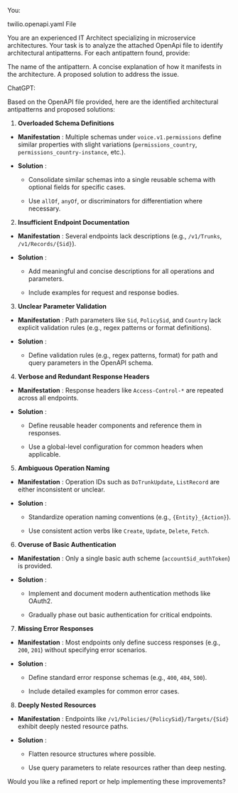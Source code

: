 
You: 

twilio.openapi.yaml
File

You are an experienced IT Architect specializing in microservice architectures. Your task is to analyze the attached OpenApi file to identify architectural antipatterns. For each antipattern found, provide:

The name of the antipattern.
A concise explanation of how it manifests in the architecture.
A proposed solution to address the issue.

ChatGPT: 

Based on the OpenAPI file provided, here are the identified architectural antipatterns and proposed solutions:
1. **Overloaded Schema Definitions**  
- **Manifestation** : Multiple schemas under `voice.v1.permissions` define similar properties with slight variations (`permissions_country`, `permissions_country-instance`, etc.).
 
- **Solution** :
  - Consolidate similar schemas into a single reusable schema with optional fields for specific cases.
 
  - Use `allOf`, `anyOf`, or discriminators for differentiation where necessary.
2. **Insufficient Endpoint Documentation**  
- **Manifestation** : Several endpoints lack descriptions (e.g., `/v1/Trunks`, `/v1/Records/{Sid}`).
 
- **Solution** :
  - Add meaningful and concise descriptions for all operations and parameters.

  - Include examples for request and response bodies.
3. **Unclear Parameter Validation**  
- **Manifestation** : Path parameters like `Sid`, `PolicySid`, and `Country` lack explicit validation rules (e.g., regex patterns or format definitions).

- **Solution** :
  - Define validation rules (e.g., regex patterns, format) for path and query parameters in the OpenAPI schema.
4. **Verbose and Redundant Response Headers**  
- **Manifestation** : Response headers like `Access-Control-*` are repeated across all endpoints.

- **Solution** :
  - Define reusable header components and reference them in responses.

  - Use a global-level configuration for common headers when applicable.
5. **Ambiguous Operation Naming**  
- **Manifestation** : Operation IDs such as `DoTrunkUpdate`, `ListRecord` are either inconsistent or unclear.

- **Solution** : 
  - Standardize operation naming conventions (e.g., `{Entity}_{Action}`).
 
  - Use consistent action verbs like `Create`, `Update`, `Delete`, `Fetch`.
6. **Overuse of Basic Authentication**  
- **Manifestation** : Only a single basic auth scheme (`accountSid_authToken`) is provided.

- **Solution** :
  - Implement and document modern authentication methods like OAuth2.

  - Gradually phase out basic authentication for critical endpoints.
7. **Missing Error Responses**  
- **Manifestation** : Most endpoints only define success responses (e.g., `200`, `201`) without specifying error scenarios.

- **Solution** : 
  - Define standard error response schemas (e.g., `400`, `404`, `500`).

  - Include detailed examples for common error cases.
8. **Deeply Nested Resources**  
- **Manifestation** : Endpoints like `/v1/Policies/{PolicySid}/Targets/{Sid}` exhibit deeply nested resource paths.

- **Solution** :
  - Flatten resource structures where possible.

  - Use query parameters to relate resources rather than deep nesting.

Would you like a refined report or help implementing these improvements?
